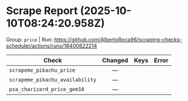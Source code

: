 # Scrape Report (2025-10-10T08:24:20.958Z)

Group: `price`  |  Run: https://github.com/AlbertoRoca96/scraping-checks-scheduler/actions/runs/18400822214

| Check | Changed | Keys | Error |
|---|:---:|:--|:--|
| `scrapeme_pikachu_price` | — |  |  |
| `scrapeme_pikachu_availability` | — |  |  |
| `psa_charizard_price_gem10` | — |  |  |
